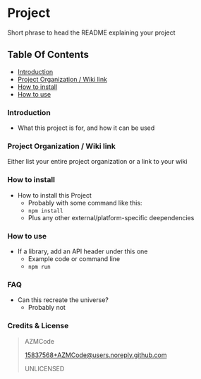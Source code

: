 # Project
Short phrase to head the README explaining your project
## Table Of Contents
* [Introduction](#Introduction)
* [Project Organization / Wiki link](#Project-Organization--Wiki-link)
* [How to install](#How-to-install)
* [How to use](#How-to-Use)

### Introduction
* What this project is for, and how it can be used

### Project Organization / Wiki link

Either list your entire project organization or a link to your wiki

### How to install
* How to install this Project
	* Probably with some command like this:
	* ```npm install```
	* Plus any other external/platform-specific deependencies

### How to use
* If a library, add an API header under this one
	* Example code or command line
	* ```npm run```

### FAQ
* Can this recreate the universe?
	* Probably not

### Credits & License

> AZMCode
>
> 15837568+AZMCode@users.noreply.github.com
>
> UNLICENSED
